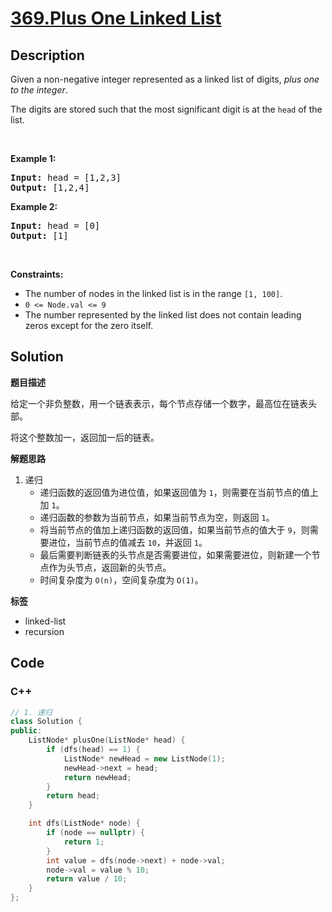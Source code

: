 # [369.Plus One Linked List](https://leetcode.com/problems/plus-one-linked-list/description/)

## Description

<p>Given a non-negative integer represented as a linked list of digits, <em>plus one to the integer</em>.</p>

<p>The digits are stored such that the most significant digit is at the <code>head</code> of the list.</p>

<p>&nbsp;</p>
<p><strong class="example">Example 1:</strong></p>
<pre><strong>Input:</strong> head = [1,2,3]
<strong>Output:</strong> [1,2,4]
</pre><p><strong class="example">Example 2:</strong></p>
<pre><strong>Input:</strong> head = [0]
<strong>Output:</strong> [1]
</pre>
<p>&nbsp;</p>
<p><strong>Constraints:</strong></p>

<ul>
  <li>The number of nodes in the linked list is in the range <code>[1, 100]</code>.</li>
  <li><code>0 &lt;= Node.val &lt;= 9</code></li>
  <li>The number represented by the linked list does not contain leading zeros except for the zero itself.&nbsp;</li>
</ul>

## Solution

**题目描述**

给定一个非负整数，用一个链表表示，每个节点存储一个数字，最高位在链表头部。

将这个整数加一，返回加一后的链表。

**解题思路**

1. 递归
   - 递归函数的返回值为进位值，如果返回值为 `1`，则需要在当前节点的值上加 `1`。
   - 递归函数的参数为当前节点，如果当前节点为空，则返回 `1`。
   - 将当前节点的值加上递归函数的返回值，如果当前节点的值大于 `9`，则需要进位，当前节点的值减去 `10`，并返回 `1`。
   - 最后需要判断链表的头节点是否需要进位，如果需要进位，则新建一个节点作为头节点，返回新的头节点。
   - 时间复杂度为 `O(n)`，空间复杂度为 `O(1)`。

**标签**

- linked-list
- recursion

<!-- code start -->
## Code

### C++

```cpp
// 1. 递归
class Solution {
public:
    ListNode* plusOne(ListNode* head) {
        if (dfs(head) == 1) {
            ListNode* newHead = new ListNode(1);
            newHead->next = head;
            return newHead;
        }
        return head;
    }

    int dfs(ListNode* node) {
        if (node == nullptr) {
            return 1;
        }
        int value = dfs(node->next) + node->val;
        node->val = value % 10;
        return value / 10;
    }
};
```

<!-- code end -->
